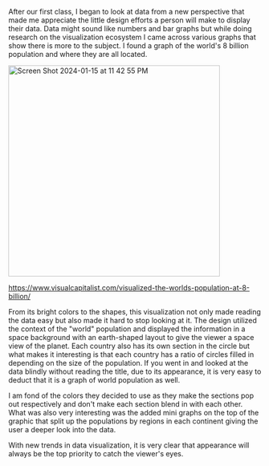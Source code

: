 After our first class, I began to look at data from a new perspective that made me appreciate the little design efforts a person will make
to display their data. Data might sound like numbers and bar graphs but while doing research on the visualization ecosystem I came
across various graphs that show there is more to the subject. I found a graph of the world's 8 billion population and where they are all
located. 

<img width="421" alt="Screen Shot 2024-01-15 at 11 42 55 PM" src="https://github.com/asosa117/reflections/assets/143228727/6c057bd4-4f07-403d-964f-a6068d13063c">

https://www.visualcapitalist.com/visualized-the-worlds-population-at-8-billion/


From its bright colors to the shapes, this visualization not only made reading the data easy but also made it hard to stop looking at it.
The design utilized the context of the "world" population and displayed the information in a space background with an earth-shaped
layout to give the viewer a space view of the planet. Each country also has its own section in the circle but what makes it interesting
is that each country has a ratio of circles filled in depending on the size of the population. If you went in and looked at the data
blindly without reading the title, due to its appearance, it is very easy to deduct that it is a graph of world population as well.

I am fond of the colors they decided to use as they make the sections pop out respectively and don't make each section blend in with each
other. What was also very interesting was the added mini graphs on the top of the graphic that split up the populations by regions in
each continent giving the user a deeper look into the data.

With new trends in data visualization, it is very clear that appearance will always be the top priority to catch the viewer's eyes.
